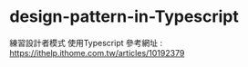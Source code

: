 # design-pattern-in-Typescript
練習設計者模式
使用Typescript
參考網址 : https://ithelp.ithome.com.tw/articles/10192379
